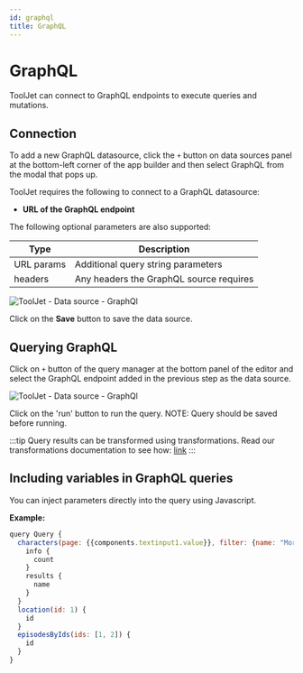 ```yaml
---
id: graphql
title: GraphQL
---
```


# GraphQL

ToolJet can connect to GraphQL endpoints to execute queries and mutations.

## Connection

To add a new GraphQL datasource, click the `+` button on  data sources panel at the bottom-left corner of the app builder and then select GraphQL from the modal that pops up.

ToolJet requires the following to connect to a GraphQL datasource:

- **URL of the GraphQL endpoint**

The following optional parameters are also supported:

   | Type         | Description |
   | -----------  | ----------- |
   | URL params   | Additional query string parameters|
   | headers      | Any headers the GraphQL source requires|

<div style={{textAlign: 'center'}}>

![ToolJet - Data source - GraphQl](/img/datasource-reference/graphql/graphql-ds.png)

</div>

Click on the **Save** button to save the data source.

## Querying GraphQL

Click on `+` button of the query manager at the bottom panel of the editor and select the GraphQL endpoint added in the previous step as the  data source.

<div style={{textAlign: 'center'}}>

![ToolJet - Data source - GraphQl](/img/datasource-reference/graphql/graphql-query.png)

</div>

Click on the 'run' button to run the query. NOTE: Query should be saved before running.

:::tip
Query results can be transformed using transformations. Read our transformations documentation to see how: [link](/docs/tutorial/transformations)
:::

## Including variables in GraphQL queries

You can inject parameters directly into the query using Javascript. 

**Example:**

```javascript
query Query {
  characters(page: {{components.textinput1.value}}, filter: {name: "Morty"}) {
    info {
      count
    }
    results {
      name
    }
  }
  location(id: 1) {
    id
  }
  episodesByIds(ids: [1, 2]) {
    id
  }
}
```

